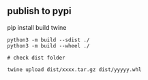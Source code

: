 ## publish to pypi

pip install build twine


```
python3 -m build --sdist ./
python3 -m build --wheel ./

# check dist folder

twine upload dist/xxxx.tar.gz dist/yyyyy.whl

```
